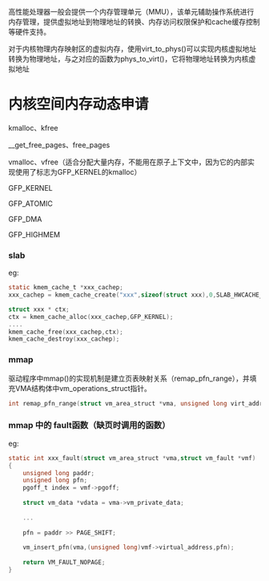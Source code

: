 高性能处理器一般会提供一个内存管理单元（MMU），该单元辅助操作系统进行内存管理，提供虚拟地址到物理地址的转换、内存访问权限保护和cache缓存控制等硬件支持。

对于内核物理内存映射区的虚拟内存，使用virt_to_phys()可以实现内核虚拟地址转换为物理地址，与之对应的函数为phys_to_virt()，它将物理地址转换为内核虚拟地址

# 内核空间内存动态申请

kmalloc、kfree

__get_free_pages、free_pages

vmalloc、vfree（适合分配大量内存，不能用在原子上下文中，因为它的内部实现使用了标志为GFP_KERNEL的kmalloc）

GFP_KERNEL

GFP_ATOMIC

GFP_DMA

GFP_HIGHMEM

### slab

eg:

```c
static kmem_cache_t *xxx_cachep;
xxx_cachep = kmem_cache_create("xxx",sizeof(struct xxx),0,SLAB_HWCACHE_ALIGN,NULL,NULL);

struct xxx * ctx;
ctx = kmem_cache_alloc(xxx_cachep,GFP_KERNEL);
....
kmem_cache_free(xxx_cachep,ctx);
kmem_cache_destroy(xxx_cachep);
```

### mmap

驱动程序中mmap()的实现机制是建立页表映射关系（remap_pfn_range），并填充VMA结构体中vm_operations_struct指针。

```c
int remap_pfn_range(struct vm_area_struct *vma, unsigned long virt_addr, unsigned long pfn, unsigned long size, pgprot_t prot);
```

### mmap 中的 fault函数（缺页时调用的函数）

eg:

```c
static int xxx_fault(struct vm_area_struct *vma,struct vm_fault *vmf)
{
    unsigned long paddr;
    unsigned long pfn;
    pgoff_t index = vmf->pgoff;
    
    struct vm_data *vdata = vma->vm_private_data;
    
    ...
    
    pfn = paddr >> PAGE_SHIFT;
    
    vm_insert_pfn(vma,(unsigned long)vmf->virtual_address,pfn);
    
    return VM_FAULT_NOPAGE;
}
```